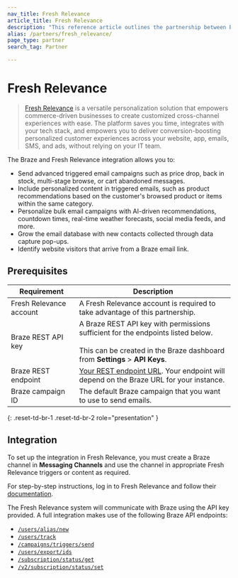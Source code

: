 ```yaml
---
nav_title: Fresh Relevance
article_title: Fresh Relevance
description: "This reference article outlines the partnership between Braze and Fresh Relevance, a versatile personalization platform that allows you to include relevant products in your Braze campaigns and Canvases."
alias: /partners/fresh_relevance/
page_type: partner
search_tag: Partner

---
```


# Fresh Relevance

> [Fresh Relevance][1] is a versatile personalization solution that empowers commerce-driven businesses to create customized cross-channel experiences with ease. The platform saves you time, integrates with your tech stack, and empowers you to deliver conversion-boosting personalized customer experiences across your website, app, emails, SMS, and ads, without relying on your IT team.

The Braze and Fresh Relevance integration allows you to:
* Send advanced triggered email campaigns such as price drop, back in stock, multi-stage browse, or cart abandoned messages.
* Include personalized content in triggered emails, such as product recommendations based on the customer's browsed product or items within the same category.
* Personalize bulk email campaigns with AI-driven recommendations, countdown times, real-time weather forecasts, social media feeds, and more.
* Grow the email database with new contacts collected through data capture pop-ups.
* Identify website visitors that arrive from a Braze email link.

## Prerequisites

| Requirement | Description |
|-------------| ----------- |
| Fresh Relevance account  | A Fresh Relevance account is required to take advantage of this partnership. |
| Braze REST API key | A Braze REST API key with permissions sufficient for the endpoints listed below. <br><br> This can be created in the Braze dashboard from **Settings** > **API Keys**. |
| Braze REST endpoint | [Your REST endpoint URL][3]. Your endpoint will depend on the Braze URL for your instance. |
| Braze campaign ID | The default Braze campaign that you want to use to send emails. |
{: .reset-td-br-1 .reset-td-br-2 role="presentation" }

## Integration

To set up the integration in Fresh Relevance, you must create a Braze channel in **Messaging Channels** and use the channel in appropriate Fresh Relevance triggers or content as required. 

For step-by-step instructions, log in to Fresh Relevance and follow their [documentation][2].

The Fresh Relevance system will communicate with Braze using the API key provided. A full integration makes use of the following Braze API endpoints:

* [`/users/alias/new`][4]
* [`/users/track`][5]
* [`/campaigns/triggers/send`][6]
* [`/users/export/ids`][7]
* [`/subscription/status/get`][8]
* [`/v2/subscription/status/set`][9]

[1]: https://www.freshrelevance.com/
[2]: https://admin.freshrelevance.com/help/esp_instructions/?esp_class_name=EspBraze
[3]: {{site.baseurl}}/developer_guide/rest_api/basics/#endpoints
[4]: {{site.baseurl}}/api/endpoints/user_data/post_user_alias/
[5]: {{site.baseurl}}/api/endpoints/user_data/post_user_track/
[6]: {{site.baseurl}}/api/endpoints/messaging/send_messages/post_send_triggered_campaigns/
[7]: {{site.baseurl}}/api/endpoints/export/user_data/post_users_identifier/
[8]: {{site.baseurl}}/api/endpoints/subscription_groups/get_list_user_subscription_group_status/
[9]: {{site.baseurl}}/api/endpoints/subscription_groups/post_update_user_subscription_group_status_v2/